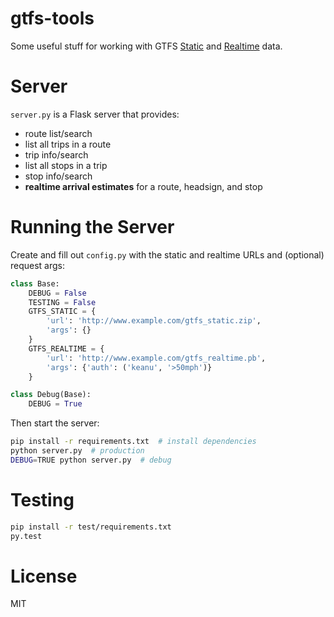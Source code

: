 # gtfs-tools

Some useful stuff for working with GTFS [Static](https://developers.google.com/transit/gtfs/) and [Realtime](https://developers.google.com/transit/gtfs-realtime/) data.

# Server

`server.py` is a Flask server that provides:

* route list/search
* list all trips in a route
* trip info/search
* list all stops in a trip
* stop info/search
* **realtime arrival estimates** for a route, headsign, and stop

# Running the Server

Create and fill out `config.py` with the static and realtime URLs and (optional) request args:

```python
class Base:
    DEBUG = False
    TESTING = False
    GTFS_STATIC = {
        'url': 'http://www.example.com/gtfs_static.zip',
        'args': {}
    }
    GTFS_REALTIME = {
        'url': 'http://www.example.com/gtfs_realtime.pb',
        'args': {'auth': ('keanu', '>50mph')}
    }

class Debug(Base):
    DEBUG = True
```

Then start the server:

```sh
pip install -r requirements.txt  # install dependencies
python server.py  # production
DEBUG=TRUE python server.py  # debug
```

# Testing

```sh
pip install -r test/requirements.txt
py.test
```

# License

MIT
